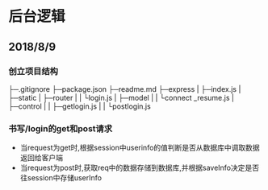 # 后台逻辑
## 2018/8/9
### 创立项目结构
├─.gitignore
├─package.json
├─readme.md
├─express
|    ├─index.js
|    ├─static
|    ├─router
|    |   └login.js
|    ├─model
|    |   └connect _resume.js
|    ├─control
|    |    ├─getlogin.js
|    |    └postlogin.js
### 书写/login的get和post请求
+ 当request为get时,根据session中userinfo的值判断是否从数据库中调取数据返回给客户端
+ 当request为post时,获取req中的数据存储到数据库,并根据saveInfo决定是否往session中存储userInfo